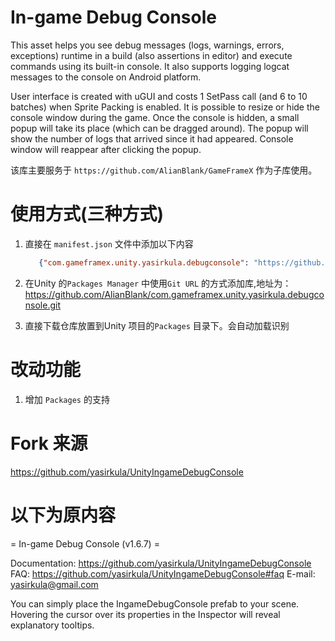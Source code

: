 # In-game Debug Console

This asset helps you see debug messages (logs, warnings, errors, exceptions) runtime in a build (also assertions in editor) and execute commands using its built-in console. It also supports logging logcat messages to the console on Android platform.

User interface is created with uGUI and costs 1 SetPass call (and 6 to 10 batches) when Sprite Packing is enabled. It is possible to resize or hide the console window during the game. Once the console is hidden, a small popup will take its place (which can be dragged around). The popup will show the
number of logs that arrived since it had appeared. Console window will reappear after clicking the popup.

该库主要服务于 `https://github.com/AlianBlank/GameFrameX` 作为子库使用。

# 使用方式(三种方式)

1. 直接在 `manifest.json` 文件中添加以下内容
   ```json
      {"com.gameframex.unity.yasirkula.debugconsole": "https://github.com/AlianBlank/com.gameframex.unity.yasirkula.debugconsole.git"}
    ```
2. 在Unity 的`Packages Manager` 中使用`Git URL` 的方式添加库,地址为：https://github.com/AlianBlank/com.gameframex.unity.yasirkula.debugconsole.git

3. 直接下载仓库放置到Unity 项目的`Packages` 目录下。会自动加载识别

# 改动功能

1. 增加 `Packages` 的支持

# Fork 来源

https://github.com/yasirkula/UnityIngameDebugConsole

# 以下为原内容

= In-game Debug Console (v1.6.7) =

Documentation: https://github.com/yasirkula/UnityIngameDebugConsole
FAQ: https://github.com/yasirkula/UnityIngameDebugConsole#faq
E-mail: yasirkula@gmail.com

You can simply place the IngameDebugConsole prefab to your scene. Hovering the cursor over its properties in the Inspector will reveal explanatory tooltips.